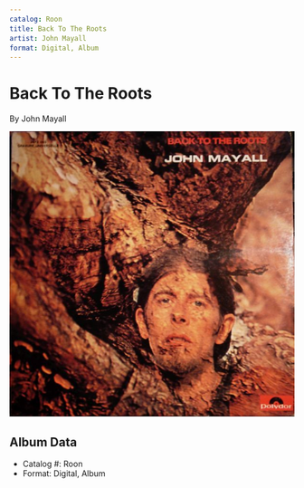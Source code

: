 ```yaml
---
catalog: Roon
title: Back To The Roots
artist: John Mayall
format: Digital, Album
---
```


# Back To The Roots

By John Mayall

![](../../assets/albumcovers/John_Mayall-Back_To_The_Roots.png)

## Album Data

- Catalog #: Roon
- Format: Digital, Album

